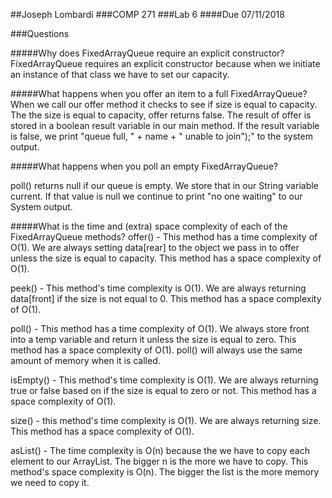 ##Joseph Lombardi
###COMP 271
###Lab 6
####Due 07/11/2018


###Questions

#####Why does FixedArrayQueue require an explicit constructor?
  FixedArrayQueue requires an explicit constructor because when we initiate an instance of that class we have to set our capacity.  


#####What happens when you offer an item to a full FixedArrayQueue?
  When we call our offer method it checks to see if size is equal to capacity.  The the size is equal to capacity, offer returns false.  The result of offer is stored in a boolean result variable in our main method.  If the result variable is false, we print "queue full, " + name + " unable to join");" to the system output.


#####What happens when you poll an empty FixedArrayQueue?

  poll() returns null if our queue is empty.  We store that in our String variable current.  If that value is null we continue to print "no one waiting" to our System output.

#####What is the time and (extra) space complexity of each of the FixedArrayQueue methods?
  offer() - This method has a time complexity of O(1).    We are always setting data[rear] to the object we pass in to offer unless the size is equal to capacity.  This method has a space complexity of O(1).

  peek() - This method's time complexity is O(1).  We are always returning data[front] if the size is not equal to 0.  This method has a space complexity of O(1).

  poll() - This method has a time complexity of O(1).  We always store front into a temp variable and return it unless the size is equal to zero.  This method has a space complexity of O(1).  poll() will always use the same amount of memory when it is called.

  isEmpty() - This method's time complexity is O(1).  We are always returning true or false based on if the size is equal to zero or not.  This method has a space complexity of O(1).

  size() - this method's time complexity is O(1).  We are always returning size.  This method has a space complexity of O(1).

  asList() - The time complexity is O(n) because the we have to copy each element to our ArrayList.  The bigger n is the more we have to copy.  This method's space complexity is O(n).  The bigger the list is the more memory we need to copy it.
  